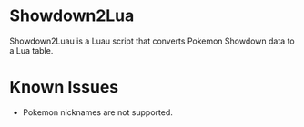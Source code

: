 # Showdown2Lua
Showdown2Luau is a Luau script that converts Pokemon Showdown data to a Lua table.

# Known Issues
* Pokemon nicknames are not supported. 
